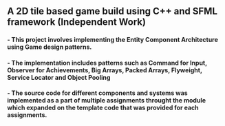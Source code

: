 ## A 2D tile based game build using C++ and SFML framework (Independent Work)
#### - This project involves implementing the Entity Component Architecture using Game design patterns.
#### - The implementation includes patterns such as Command for Input, Observer for Achievements, Big Arrays, Packed Arrays, Flyweight, Service Locator and Object Pooling
#### - The source code for different components and systems was implemented as a part of multiple assignments throught the module which expanded on the template code that was provided for each assignments.
